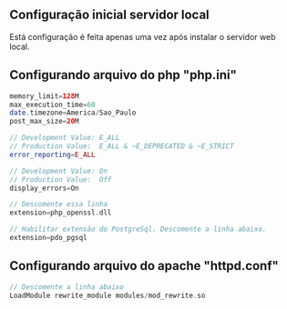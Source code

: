 ## Configuração inicial servidor local
Está configuração é feita apenas uma vez após instalar o servidor web local.

## Configurando arquivo do php "php.ini"
~~~php
memory_limit=128M
max_execution_time=60
date.timezone=America/Sao_Paulo
post_max_size=20M
~~~

~~~php
// Development Value: E_ALL
// Production Value:  E_ALL & ~E_DEPRECATED & ~E_STRICT
error_reporting=E_ALL
~~~

~~~php
// Development Value: On
// Production Value:  Off
display_errors=On
~~~

~~~php
// Descomente essa linha
extension=php_openssl.dll
~~~

~~~php
// Habilitar extensão do PostgreSql. Descomente a linha abaixo.
extension=pdo_pgsql
~~~

## Configurando arquivo do apache "httpd.conf"
~~~php
// Descomente a linha abaixo
LoadModule rewrite_module modules/mod_rewrite.so
~~~
